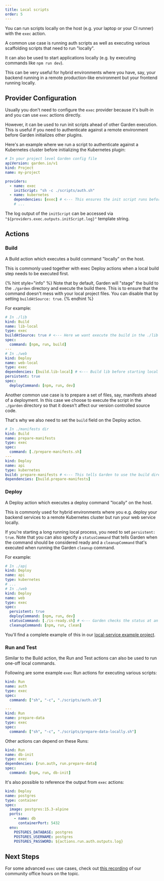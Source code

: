 ```yaml
---
title: Local scripts
order: 5
---
```


You can run scripts locally on the host (e.g. your laptop or your CI runner) with the `exec` action.

A common use case is running auth scripts as well as executing various scaffolding scripts that need to run "locally".

It can also be used to start applications locally (e.g. by executing commands like `npm run dev`).

This can be very useful for hybrid environments where you have, say, your backend running in a remote production-like
environment but your frontend running locally.

## Provider Configuration

Usually you don't need to configure the `exec` provider because it's built-in and you can use `exec` actions directly.

However, it can be used to run init scripts ahead of other Garden execution. This is useful if you need to authenticate against a remote environment before Garden initializes other plugins.

Here's an example where we run a script to authenticate against a Kubernetes cluster before initializing the Kubernetes plugin:

```yaml
# In your project level Garden config file
apiVersion: garden.io/v1
kind: Project
name: my-project

providers:
  - name: exec
    initScript: "sh -c ./scripts/auth.sh"
  - name: kubernetes
    dependencies: [exec] # <--- This ensures the init script runs before the K8s plugin is initialized.
    # ...
```

The log output of the `initScript` can be accessed via `"${providers.exec.outputs.initScript.log}"` template string.

## Actions

### Build

A Build action which executes a build command "locally" on the host.

This is commonly used together with exec Deploy actions when a local build step needs to be executed first.

{% hint style="info" %}
Note that by default, Garden will "stage" the build to the `./garden` directory and execute the
build there. This is to ensure that the command doesn't mess with your local project
files. You can disable that by setting `buildAtSource: true`.
{% endhint %}

For example:

```yaml
# In ./lib
kind: Build
name: lib-local
type: exec
buildAtSource: true # <--- Here we want execute the build in the ./lib dir directly
spec:
  command: [npm, run, build]
---
# In ./web
kind: Deploy
name: web-local
type: exec
dependencies: [build.lib-local] # <--- Build lib before starting local dev server
persistent: true
spec:
  deployCommand: [npm, run, dev]
```

Another common use case is to prepare a set of files, say, manifests ahead of a deployment. In
this case we choose to execute the script in the `./garden` directory so that it doesn't affect
our version controlled source code.

That's why we also need to set the `build` field on the Deploy action.

```yaml
# In ./manifests dir
kind: Build
name: prepare-manifests
type: exec
spec:
  command: [./prepare-manifests.sh]
---
kind: Deploy
name: api
type: kubernetes
build: prepare-manifests # <--- This tells Garden to use the build directory for the 'prepare-manifests' action as the source for this action.
dependencies: [build.prepare-manifests]
```

### Deploy

A Deploy action which executes a deploy command "locally" on the host.

This is commonly used for hybrid environments where you e.g. deploy your backend services
to a remote Kubernetes cluster but run your web service locally.

If you're starting a long running local process, you need to set `persistent: true`. Note
that you can also specify a `statusCommand` that tells Garden when the command should
be considered ready and a `cleanupCommand` that's executed when running the Garden `cleanup`
command.

For example:

```yaml
# In ./api
kind: Deploy
name: api
type: kubernetes
# ...
# In ./web
kind: Deploy
name: web
type: exec
spec:
  persistent: true
  deployCommand: [npm, run, dev]
  statusCommand: [./is-ready.sh] # <--- Garden checks the status at an interval until the command returns 0 or times out
  cleanupCommand: [npm, run, clean]
```

You'll find a complete example of this in our [local-service example project](../../examples/local-service).

### Run and Test

Similar to the Build action, the Run and Test actions can also be used to run one-off local commands.

Following are some example `exec` Run actions for executing various scripts:

```yaml
kind: Run
name: auth
type: exec
spec:
  command: ["sh", "-c", "./scripts/auth.sh"]

---
kind: Run
name: prepare-data
type: exec
spec:
  command: ["sh", "-c", "./scripts/prepare-data-locally.sh"]
```

Other actions can depend on these Runs:

```yaml
kind: Run
name: db-init
type: exec
dependencies: [run.auth, run.prepare-data]
spec:
  command: [npm, run, db-init]
```

It's also possible to reference the output from `exec` actions:

```yaml
kind: Deploy
name: postgres
type: container
spec:
  image: postgres:15.3-alpine
  ports:
    - name: db
      containerPort: 5432
  env:
    POSTGRES_DATABASE: postgres
    POSTGRES_USERNAME: postgres
    POSTGRES_PASSWORD: ${actions.run.auth.outputs.log}
```

## Next Steps

For some advanced `exec` use cases, check out [this recording](https://www.youtube.com/watch?v=npE0FWJwcno) of
our community office hours on the topic.
